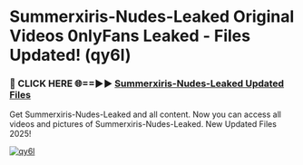 # Summerxiris-Nudes-Leaked Original Videos 0nlyFans Leaked - Files Updated! (qy6l)

<h3>🔴 CLICK HERE 🌐==►► <a href="https://tinyurl.com/4mcuefdz" rel="nofollow">Summerxiris-Nudes-Leaked Updated Files</a></h3>

Get Summerxiris-Nudes-Leaked and all content. Now you can access all videos and pictures of Summerxiris-Nudes-Leaked. New Updated Files 2025!

[![qy6l](https://i.imgur.com/StAQSOY.gif)](https://tinyurl.com/4mcuefdz)
